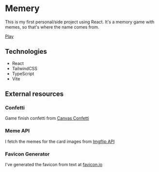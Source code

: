 # Memery

This is my first personal/side project using React.
It's a memory game with memes, so that's where the name comes from.

[Play](https://ibaiad.github.io/memery/)


## Technologies

- React
- TailwindCSS
- TypeScript
- Vite


## External resources

### Confetti

Game finish confetti from [Canvas Confetti](https://github.com/catdad/canvas-confetti)


### Meme API

I fetch the memes for the card images from [Imgflip API](https://imgflip.com/api)


### Favicon Generator

I've generated the favicon from text at [favicon.io](https://favicon.io/)
